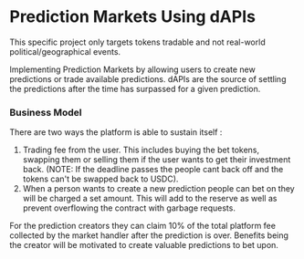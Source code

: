 # Prediction Markets Using dAPIs

This specific project only targets tokens tradable and not real-world political/geographical events.

Implementing Prediction Markets by allowing users to create new predictions or trade available predictions.
dAPIs are the source of settling the predictions after the time has surpassed for a given prediction.

### Business Model

There are two ways the platform is able to sustain itself :

1. Trading fee from the user. This includes buying the bet tokens, swapping them or selling them if the user wants to get their investment back. (NOTE: If the deadline passes the people cant back off and the tokens can't be swapped back to USDC).
2. When a person wants to create a new prediction people can bet on they will be charged a set amount. This will add to the reserve as well as prevent overflowing the contract with garbage requests.

For the prediction creators they can claim 10% of the total platform fee collected by the market handler after the prediction is over. Benefits being the creator will be motivated to create valuable predictions to bet upon.

